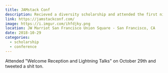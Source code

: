 ```yaml
---
title: JAMstack Conf
description: Recieved a diversity scholarship and attended the first night of talks.
link: https://jamstackconf.com/
image: https://i.imgur.com/ihfdjky.png
location: JW Marriot San Francisco Union Square - San Francisco, CA
date: 2018-10-29
categories:
  - scholarship
  - conference
---
```


Attended "Welcome Reception and Lightning Talks" on October 29th and tweeted a shit ton.
